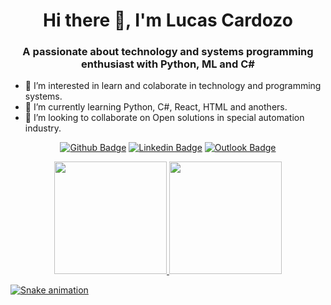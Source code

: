 
<h1 align="center">Hi there 👋, I'm Lucas Cardozo</h1>
<h3 align="center">A passionate about technology and systems programming enthusiast with Python, ML and C#</h3>

- 👀 I’m interested in learn and colaborate in technology and programming systems.
- 🌱 I’m currently learning Python, C#, React, HTML and anothers.
- 💞️ I’m looking to collaborate on Open solutions in special automation industry.

<div align="center">

  [![Github Badge](https://img.shields.io/badge/GitHub--000?style=social&logo=Github&logoColor=black&link=https://github.com/LucasCdaSilva)](https://github.com/LucasCdaSilva)
  [![Linkedin Badge](https://img.shields.io/badge/LinkedIn--000?style=social&logo=Linkedin&logoColor=0077B5&link=https://www.linkedin.com/in/lucas-cardozo-da-silva/)](https://www.linkedin.com/in/lucas-cardozo-da-silva/)
  [![Outlook Badge](https://img.shields.io/badge/email--000?style=social&logo=microsoft-outlook&logoColor=0078d4&link=mailto:lucascardozodasilva@outlook.com)](mailto:lucascardozodasilva@outlook.com)
</div>

<div align="center">
<a href="https://github.com/LucasCdaSilva">
<img height="180em" src="https://github-readme-stats.vercel.app/api/top-langs/?username=LucasCdaSilva&layout=compact&langs_count=7&theme=dracula"/>
<link rel="stylesheet" href="https://cdn.jsdelivr.net/gh/devicons/devicon@v2.15.1/devicon.min.css">
          
<img height="180em" src="https://github-readme-stats.vercel.app/api?username=LucasCdaSilva&show_icons=true&theme=dracula&include_all_commits=true&count_private=true"/>
</div>

![Snake animation](https://github.com/seu-usuário-aqui/seu-usuário-aqui/blob/output/github-contribution-grid-snake.svg)
